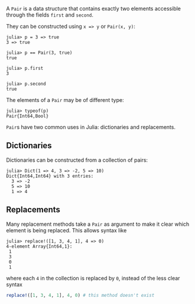 A `Pair` is a data structure that contains exactly two elements accessible through the fields `first` and `second`.

They can be constructed using `x => y` or `Pair(x, y)`:

```julia-repl
julia> p = 3 => true
3 => true

julia> p == Pair(3, true)
true

julia> p.first
3

julia> p.second
true
```

The elements of a `Pair` may be of different type:

```julia-repl
julia> typeof(p)
Pair{Int64,Bool}
```

`Pair`s have two common uses in Julia: dictionaries and replacements.

## Dictionaries

Dictionaries can be constructed from a collection of pairs:

```julia-repl
julia> Dict(1 => 4, 3 => -2, 5 => 10)
Dict{Int64,Int64} with 3 entries:
  3 => -2
  5 => 10
  1 => 4
```

<!-- TODO: Add widget to dictionary exercise -->

## Replacements

Many replacement methods take a `Pair` as argument to make it clear which element is being replaced.
This allows syntax like

```julia-repl
julia> replace!([1, 3, 4, 1], 4 => 0)
4-element Array{Int64,1}:
 1
 3
 0
 1
```

where each `4` in the collection is replaced by `0`, instead of the less clear syntax

```julia
replace!([1, 3, 4, 1], 4, 0) # this method doesn't exist
```
